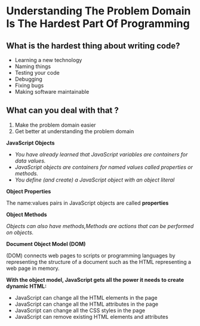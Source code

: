 # Understanding The Problem Domain Is The Hardest Part Of Programming

## What is the hardest thing about writing code?
- Learning a new technology
- Naming things
- Testing your code
- Debugging
- Fixing bugs
- Making software maintainable

## What can you deal with that ?
1. Make the problem domain easier
2. Get better at understanding the problem domain

**JavaScript Objects**

- *You have already learned that JavaScript variables are containers for data values.*
- *JavaScript objects are containers for named values called properties or methods.*
- *You define (and create) a JavaScript object with an object literal*

**Object Properties**

The name:values pairs in JavaScript objects are called **properties**

**Object Methods**

*Objects can also have methods,Methods are actions that can be performed on objects.*

**Document Object Model (DOM)**

 (DOM) connects web pages to scripts or programming languages by representing the structure of a document such as the HTML representing a web page in memory.
 
 **With the object model, JavaScript gets all the power it needs to create dynamic HTML:**
 - JavaScript can change all the HTML elements in the page
- JavaScript can change all the HTML attributes in the page
- JavaScript can change all the CSS styles in the page
- JavaScript can remove existing HTML elements and attributes
 

